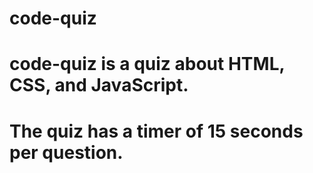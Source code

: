 # code-quiz
 
 # code-quiz is a quiz about HTML, CSS, and JavaScript.
 
 # The quiz has a timer of 15 seconds per question.
 
 
 
 
 
 
